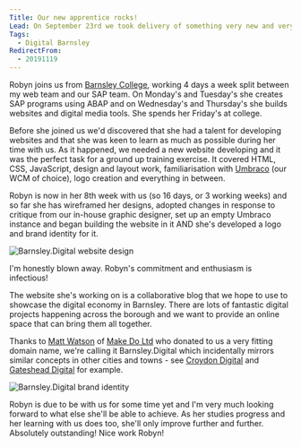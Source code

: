 ```yaml
---
Title: Our new apprentice rocks!
Lead: On September 23rd we took delivery of something very new and very shiny! Our new apprentice - her name is Robyn and if I had to describe her in a word I would say "outstanding"!
Tags:
  - Digital Barnsley
RedirectFrom:
  - 20191119
---
```


Robyn joins us from [Barnsley College](https://barnsley.ac.uk), working 4 days a week split between my web team and our SAP team. On Monday's and Tuesday's she creates SAP programs using ABAP and on Wednesday's and Thursday's she builds websites and digital media tools. She spends her Friday's at college.

Before she joined us we'd discovered that she had a talent for developing websites and that she was keen to learn as much as possible during her time with us. As it happened, we needed a new website developing and it was the perfect task for a ground up training exercise. It covered HTML, CSS, JavaScript, design and layout work, familiarisation with [Umbraco](https://umbraco.com) (our WCM of choice), logo creation and everything in between.

Robyn is now in her 8th week with us (so 16 days, or 3 working weeks) and so far she has wireframed her designs, adopted changes in response to critique from our in-house graphic designer, set up an empty Umbraco instance and began building the website in it AND she's developed a logo and brand identity for it.

![Barnsley.Digital website design](/assets/images/2019-11-19-blog-design.png)

I'm honestly blown away. Robyn's commitment and enthusiasm is infectious!

The website she's working on is a collaborative blog that we hope to use to showcase the digital economy in Barnsley. There are lots of fantastic digital projects happening across the borough and we want to provide an online space that can bring them all together.

Thanks to [Matt Watson](https://twitter.com/mwtsn) of [Make Do Ltd](https://www.makedo.net/) who donated to us a very fitting domain name, we're calling it Barnsley.Digital which incidentally mirrors similar concepts in other cities and towns - see [Croydon Digital](https://croydon.digital) and [Gateshead Digital](https://digital.gateshead.gov.uk) for example.

![Barnsley.Digital brand identity](/assets/images/2019-11-19-brand-identity.png)

Robyn is due to be with us for some time yet and I'm very much looking forward to what else she'll be able to achieve. As her studies progress and her learning with us does too, she'll only improve further and further. Absolutely outstanding! Nice work Robyn!